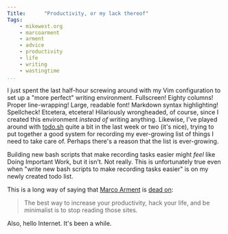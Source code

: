 ```yaml
---
Title:      "Productivity, or my lack thereof"
Tags: 
    - mikewest.org
    - marcoarment
    - arment
    - advice
    - productivity
    - life
    - writing
    - wastingtime
...
```

I just spent the last half-hour screwing around with my Vim configuration to set up a "more perfect" writing environment.  Fullscreen!  Eighty columns!  Proper line-wrapping!  Large, readable font!  Markdown syntax highlighting!  Spellcheck!  Etcetera, etcetera!  Hilariously wrongheaded, of course, since I created this environment _instead of_ writing anything.  Likewise, I've played around with [todo.sh][todo] quite a bit in the last week or two (it's nice), trying to put together a good system for recording my ever-growing list of things I need to take care of.  Perhaps there's a reason that the list is ever-growing.

Building new bash scripts that make recording tasks easier might _feel_ like Doing Important Work, but it isn't.  Not really.  This is unfortunately true even when "write new bash scripts to make recording tasks easier" is on my newly created todo list.

This is a long way of saying that [Marco Arment][marco] is [dead on][p]:

>   The best way to increase your productivity, hack your life, and be
>   minimalist is to stop reading those sites.

Also, hello Internet.  It's been a while.

[todo]: http://todotxt.com/
[marco]: http://www.marco.org/about
[p]: http://www.marco.org/182893582
[upb]: http://productiveblog.tumblr.com/
